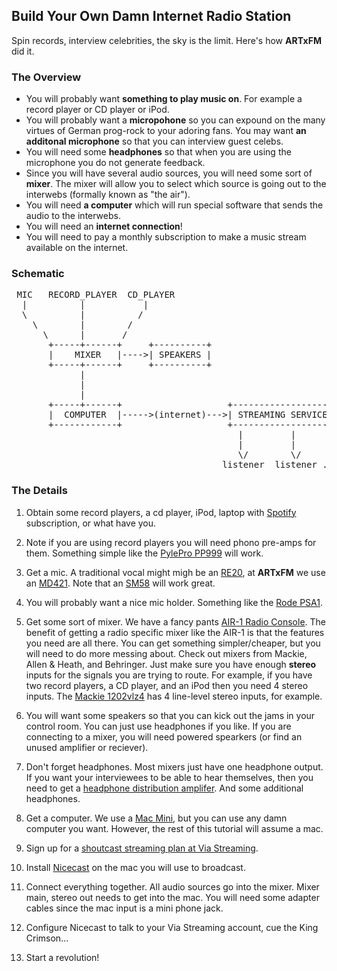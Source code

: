 

## Build Your Own Damn Internet Radio Station

Spin records, interview celebrities, the sky is the limit.  Here's how
**ARTxFM** did it.

### The Overview

* You will probably want **something to play music on**. For example a
  record player or CD player or iPod.
* You will probably want a **micropohone** so you can expound on the many
  virtues of German prog-rock to your adoring fans.  You may want **an
  additonal microphone** so that you can interview guest celebs.
* You will need some **headphones** so that when you are using the
  microphone you do not generate feedback.
* Since you will have several audio sources, you will need some sort of
  **mixer**. The mixer will allow you to select which source is going out to
  the interwebs (formally known as "the air").
* You will need **a computer** which will run special software that sends
  the audio to the interwebs.
* You will need an **internet connection**!
* You will need to pay a monthly subscription to make a music stream
  available on the internet.

### Schematic

<pre>
 MIC   RECORD_PLAYER  CD_PLAYER
  |          |           |
  \          |          /
    \        |        /
      \      |       /
       +-----+------+     +----------+
       |    MIXER   |---->| SPEAKERS |
       +-----+------+     +----------+
             |
             |
             |
       +-----+------+                    +-------------------+
       |  COMPUTER  |----->(internet)--->| STREAMING SERVICE |
       +------------+                    +-------------------+
                                           |         |      
                                           |         |       
                                           \/        \/    
                                        listener  listener ...
</pre>


### The Details

1.  Obtain some record players, a cd player, iPod, laptop with
[Spotify](http://spotify.com) subscription, or what have you.

2. Note if you are using record players you will need phono pre-amps for
them.  Something simple like the
[PylePro PP999](http://www.amazon.com/Pyle-PP999-Phono-Turntable-Pre-Amp/dp/B00025742A#)
will work.

3. Get a mic. A traditional vocal might migh be an
[RE20](http://www.sweetwater.com/store/detail/RE20/), at **ARTxFM** we
use an [MD421](http://www.sweetwater.com/store/detail/MD421). Note that
an [SM58](http://www.sweetwater.com/store/detail/SM58) will work great.

4. You will probably want a nice mic holder. Something like the
[Rode PSA1](http://www.sweetwater.com/store/detail/PSA1Rode).

2.  Get some sort of mixer. We have a fancy pants
[AIR-1 Radio Console](http://www.audioartsengineering.com/index.php/air-1-radio-console-overview). The
benefit of getting a radio specific mixer like the AIR-1 is that the
features you need are all there.  You can get something simpler/cheaper,
but you will need to do more messing about.  Check out mixers from
Mackie, Allen & Heath, and Behringer.  Just make sure you have enough
**stereo** inputs for the signals you are trying to route. For example,
if you have two record players, a CD player, and an iPod then you need 4
stereo inputs.  The
[Mackie 1202vlz4](http://www.sweetwater.com/store/detail/1202VLZ4) has 4
line-level stereo inputs, for example.

3. You will want some speakers so that you can kick out the jams in your
control room. You can just use headphones if you like. If you are
connecting to a mixer, you will need powered spearkers (or find an
unused amplifier or reciever).

4. Don't forget headphones.  Most mixers just have one headphone
output. If you want your interviewees to be able to hear themselves,
then you need to get a [headphone distribution amplifer](http://www.bhphotovideo.com/c/product/373745-REG/Behringer_HA400_HA_400_Headphone.html/prm/alsVwDtl). And some additional headphones.

2.  Get a computer. We use a [Mac Mini](http://www.apple.com/mac-mini/),
but you can use any damn computer you want.  However, the rest of this
tutorial will assume a mac.

3.  Sign up for a [shoutcast streaming plan at Via Streaming](http://www.viastreaming.com/shoutcast).

4. Install [Nicecast](https://www.rogueamoeba.com/nicecast/) on the mac
you will use to broadcast.

5. Connect everything together. All audio sources go into the
mixer. Mixer main, stereo out needs to get into the mac. You will need
some adapter cables since the mac input is a mini phone jack.

6. Configure Nicecast to talk to your Via Streaming account, cue the
King Crimson...

7. Start a revolution!

